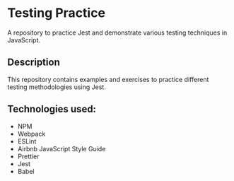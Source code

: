 # Testing Practice

A repository to practice Jest and demonstrate various testing techniques in JavaScript.

## Description

This repository contains examples and exercises to practice different testing methodologies using Jest.

## Technologies used:

- NPM
- Webpack
- ESLint
- Airbnb JavaScript Style Guide
- Prettier
- Jest
- Babel
